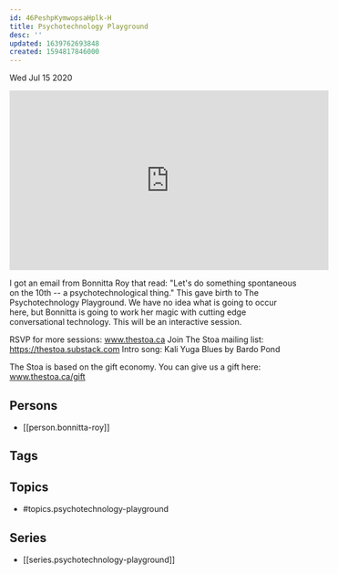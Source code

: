 ```yaml
---
id: 46PeshpKymwopsaHplk-H
title: Psychotechnology Playground
desc: ''
updated: 1639762693848
created: 1594817846000
---
```





Wed Jul 15 2020

<iframe width="560" height="315" src="https://www.youtube.com/embed/tCYqhA-JSpE" title="Psychotechnology Playground w/ Bonnitta Roy (July 10th, 2020)" frameborder="0" allow="accelerometer; autoplay; clipboard-write; encrypted-media; gyroscope; picture-in-picture" allowfullscreen ></iframe>

I got an email from Bonnitta Roy that read: "Let's do something spontaneous on the 10th -- a psychotechnological thing." This gave birth to The Psychotechnology Playground. We have no idea what is going to occur here, but Bonnitta is going to work her magic with cutting edge conversational technology. This will be an interactive session.

RSVP for more sessions: www.thestoa.ca
Join The Stoa mailing list: https://thestoa.substack.com
Intro song: Kali Yuga Blues by Bardo Pond

The Stoa is based on the gift economy. You can give us a gift here: www.thestoa.ca/gift

## Persons

- [[person.bonnitta-roy]]

## Tags



## Topics

- #topics.psychotechnology-playground

## Series

- [[series.psychotechnology-playground]]

